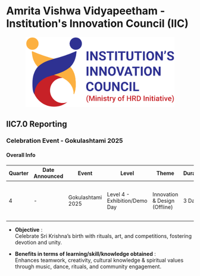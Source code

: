 # Amrita Vishwa Vidyapeetham - Institution's Innovation Council (IIC)

<p align="center">
  <img src="https://raw.githubusercontent.com/AVV-IIC/Admin/refs/heads/main/Assets/logo/IIC.png" alt="IIC Logo" width=400 />
</p>

## IIC7.0 Reporting
### Celebration Event - Gokulashtami 2025  

#### Overall Info  

| Quarter | Date Announced | Event | Level | Theme | Duration | Date Conducted | Participants | Teams | Faculty | Contact | Organiser |
|---------|----------------|-------|-------|-------|----------|----------------|--------------|-------|---------|---------|-----------|
| 4 | - | Gokulashtami 2025 | Level 4 - Exhibition/Demo Day | Innovation & Design (Offline) | 3 Days | Thursday, August 14, 2025 – Saturday, August 16, 2025 | - | - | - | - | Institute Council |

- **Objective** :  
  Celebrate Sri Krishna’s birth with rituals, art, and competitions, fostering devotion and unity.  

- **Benefits in terms of learning/skill/knowledge obtained** :  
  Enhances teamwork, creativity, cultural knowledge & spiritual values through music, dance, rituals, and community engagement.  
